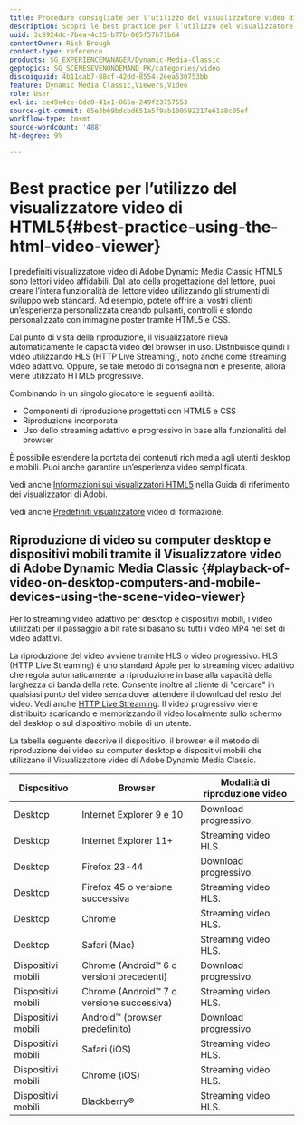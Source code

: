 ```yaml
---
title: Procedure consigliate per l’utilizzo del visualizzatore video di HTML5
description: Scopri le best practice per l’utilizzo del visualizzatore video di HTML5.
uuid: 3c8924dc-7bea-4c25-b77b-005f57b71b64
contentOwner: Rick Brough
content-type: reference
products: SG_EXPERIENCEMANAGER/Dynamic-Media-Classic
geptopics: SG_SCENESEVENONDEMAND_PK/categories/video
discoiquuid: 4b11cab7-88cf-42dd-8554-2eea530753bb
feature: Dynamic Media Classic,Viewers,Video
role: User
exl-id: ce49e4ce-8dc0-41e1-865a-249f23757553
source-git-commit: 65e3b69bdcbd651a5f9ab100592217e61a8c05ef
workflow-type: tm+mt
source-wordcount: '488'
ht-degree: 9%

---
```


# Best practice per l’utilizzo del visualizzatore video di HTML5{#best-practice-using-the-html-video-viewer}

I predefiniti visualizzatore video di Adobe Dynamic Media Classic HTML5 sono lettori video affidabili. Dal lato della progettazione del lettore, puoi creare l’intera funzionalità del lettore video utilizzando gli strumenti di sviluppo web standard. Ad esempio, potete offrire ai vostri clienti un’esperienza personalizzata creando pulsanti, controlli e sfondo personalizzato con immagine poster tramite HTML5 e CSS.

Dal punto di vista della riproduzione, il visualizzatore rileva automaticamente le capacità video del browser in uso. Distribuisce quindi il video utilizzando HLS (HTTP Live Streaming), noto anche come streaming video adattivo. Oppure, se tale metodo di consegna non è presente, allora viene utilizzato HTML5 progressive.

Combinando in un singolo giocatore le seguenti abilità:

* Componenti di riproduzione progettati con HTML5 e CSS
* Riproduzione incorporata
* Uso dello streaming adattivo e progressivo in base alla funzionalità del browser

È possibile estendere la portata dei contenuti rich media agli utenti desktop e mobili. Puoi anche garantire un’esperienza video semplificata.

Vedi anche [Informazioni sui visualizzatori HTML5](https://experienceleague.adobe.com/docs/dynamic-media-developer-resources/library/viewers-for-aem-assets-only/c-html5-aem-asset-viewers.html?lang=en#viewers-for-aem-assets-only) nella Guida di riferimento dei visualizzatori di Adobi.

Vedi anche [Predefiniti visualizzatore](https://s7d5.scene7.com/s7viewers/html5/VideoViewer.html?videoserverurl=https://s7d5.scene7.com/is/content/&amp;emailurl=https://s7d5.scene7.com/s7/emailFriend&amp;serverUrl=https://s7d5.scene7.com/is/image/&amp;config=Scene7SharedAssets/Universal_HTML5_Video&amp;contenturl=https://s7d5.scene7.com/skins/&amp;asset=S7tutorials/550_viewer-presets_converted%20renamed_Done-AVS) video di formazione.

## Riproduzione di video su computer desktop e dispositivi mobili tramite il Visualizzatore video di Adobe Dynamic Media Classic {#playback-of-video-on-desktop-computers-and-mobile-devices-using-the-scene-video-viewer}

Per lo streaming video adattivo per desktop e dispositivi mobili, i video utilizzati per il passaggio a bit rate si basano su tutti i video MP4 nel set di video adattivi.

La riproduzione del video avviene tramite HLS o video progressivo. HLS (HTTP Live Streaming) è uno standard Apple per lo streaming video adattivo che regola automaticamente la riproduzione in base alla capacità della larghezza di banda della rete. Consente inoltre al cliente di &quot;cercare&quot; in qualsiasi punto del video senza dover attendere il download del resto del video. Vedi anche [HTTP Live Streaming](https://developer.apple.com/streaming/). Il video progressivo viene distribuito scaricando e memorizzando il video localmente sullo schermo del desktop o sul dispositivo mobile di un utente.

La tabella seguente descrive il dispositivo, il browser e il metodo di riproduzione dei video su computer desktop e dispositivi mobili che utilizzano il Visualizzatore video di Adobe Dynamic Media Classic.

| Dispositivo | Browser | Modalità di riproduzione video |
|--- |--- |--- |
| Desktop | Internet Explorer 9 e 10 | Download progressivo. |
| Desktop | Internet Explorer 11+ | Streaming video HLS. |
| Desktop | Firefox 23-44 | Download progressivo. |
| Desktop | Firefox 45 o versione successiva | Streaming video HLS. |
| Desktop | Chrome | Streaming video HLS. |
| Desktop | Safari (Mac) | Streaming video HLS. |
| Dispositivi mobili | Chrome (Android™ 6 o versioni precedenti) | Download progressivo. |
| Dispositivi mobili | Chrome (Android™ 7 o versione successiva) | Streaming video HLS. |
| Dispositivi mobili | Android™ (browser predefinito) | Download progressivo. |
| Dispositivi mobili | Safari (iOS) | Streaming video HLS. |
| Dispositivi mobili | Chrome (iOS) | Streaming video HLS. |
| Dispositivi mobili | Blackberry® | Streaming video HLS. |
